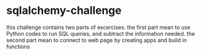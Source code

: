 # sqlalchemy-challenge
this challenge contains two parts of excercises.
the first part mean to use Python codes to run SQL queries, and subtract the information needed.
the second part mean to connect to web page by creating apps and build in functions

